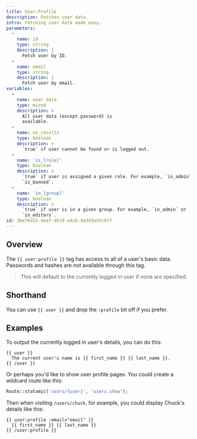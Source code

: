 ```yaml
---
title: User:Profile
description: Fetches user data.
intro: Fetching user data made easy.
parameters:
  -
    name: id
    type: string
    description: |
      Fetch user by ID.
  -
    name: email
    type: string
    description: |
      Fetch user by email.
variables:
  -
    name: user data
    type: mixed
    description: >
      All user data (except password) is
      available.
  -
    name: no_results
    type: boolean
    description: >
      `true` if user cannot be found or is logged out.
  -
    name: 'is_[role]'
    type: boolean
    description: >
      `true` if user is assigned a given role. For example, `is_admin` or
      `is_banned`.
  -
    name: 'in_[group]'
    type: boolean
    description: >
      `true` if user is in a given group. For example, `in_admin` or
      `in_editors`.
id: 3be76d15-dee7-4619-a4cb-4a343e93c677
---
```

## Overview
The `{{ user:profile }}` tag has access to all of a user's basic data. Passwords and hashes are _not_ available through this tag.

> This will default to the currently logged in user if none are specified.


## Shorthand

You can use `{{ user }}` and drop the `:profile` bit off if you prefer.

## Examples

To output the currently logged in user's details, you can do this:

```
{{ user }}
  The current user's name is {{ first_name }} {{ last_name }}.
{{ /user }}
```

Or perhaps you'd like to show user profile pages. You could create a wildcard route like this:

```php
Route::statamic('users/{user}', 'users.show');
```

Then when visiting `/users/chuck`, for example, you could display Chuck's details like this:

```
{{ user:profile :email="email" }}
  {{ first_name }} {{ last_name }}
{{ /user:profile }}
```

